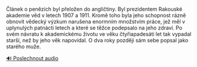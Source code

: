 
Článek o penězích byl přeložen do angličtiny. Byl prezidentem Rakouské akademie věd v letech 1907 a 1911. Kromě toho byla jeho schopnost rázně obnovit vědecký výzkum narušena enormním množstvím práce, jež měl v uplynulých patnácti letech a které se těžce podepsalo na jeho zdraví. Po svém návratu k akademickému životu ve věku čtyřiapadesáti let tak vypadal starší, než by jeho věk napovídal. O dva roky později sám sebe popsal jako starého muže.

[🔊 Poslechnout audio](/data/7-paragraphs/audio/chapter_172/para_001-lnek-o-penzch-byl-peloen-do-anglitiny-Byl.mp3)
